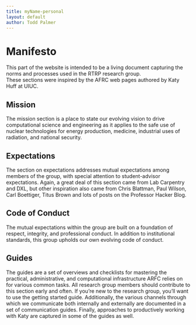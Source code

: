 ```yaml
---
title: myName-personal
layout: default
author: Todd Palmer
---
```

# Manifesto

This part of the website is intended to be a living document capturing the norms and processes used in the RTRP research group.   
These sections were inspired by the AFRC web pages authored by Katy Huff at UIUC.

## Mission

The mission section is a place to state our evolving vision to drive computational science and engineering as it applies to the safe use of nuclear technologies for 
energy production, medicine, industrial uses of radiation, and national security.

## Expectations

The section on expectations addresses mutual expectations among members of the group, with special attention to student-advisor expectations. Again, a great deal of this section came from Lab Carpentry and DXL, but other inspiration also came from Chris Blattman, Paul Wilson, Carl Boettiger, Titus Brown and lots of posts on the Professor Hacker Blog.

## Code of Conduct

The mutual expectations within the group are built on a foundation of respect, integrity, and professional conduct. 
In addition to institutional standards, this group upholds our own evolving code of conduct.

## Guides

The guides are a set of overviews and checklists for mastering the practical, administrative, and computational infrastructure ARFC relies on for various common tasks. All research group members should contribute to this section early and often. If you’re new to the research group, you’ll want to use the getting started guide. Additionally, the various channels through which we communicate both internally and externally are documented in a set of communication guides. Finally, approaches to productively working with Katy are captured in some of the guides as well.
